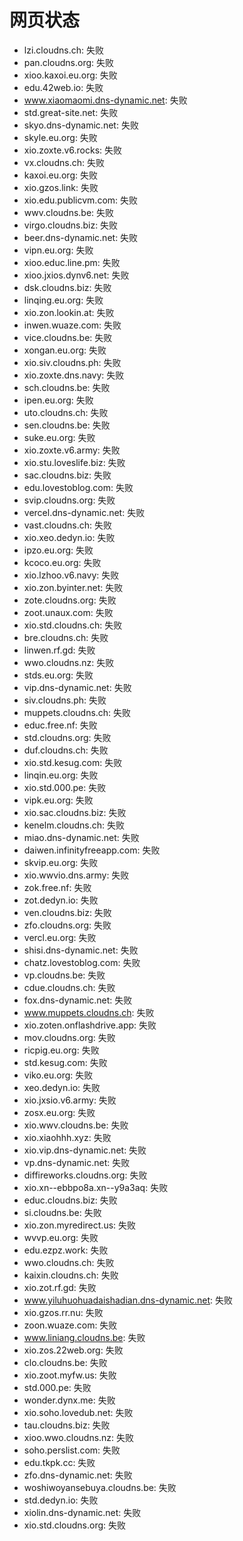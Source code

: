 # 网页状态
- lzi.cloudns.ch: 失败
- pan.cloudns.org: 失败
- xioo.kaxoi.eu.org: 失败
- edu.42web.io: 失败
- www.xiaomaomi.dns-dynamic.net: 失败
- std.great-site.net: 失败
- skyo.dns-dynamic.net: 失败
- skyle.eu.org: 失败
- xio.zoxte.v6.rocks: 失败
- vx.cloudns.ch: 失败
- kaxoi.eu.org: 失败
- xio.gzos.link: 失败
- xio.edu.publicvm.com: 失败
- wwv.cloudns.be: 失败
- virgo.cloudns.biz: 失败
- beer.dns-dynamic.net: 失败
- vipn.eu.org: 失败
- xioo.educ.line.pm: 失败
- xioo.jxios.dynv6.net: 失败
- dsk.cloudns.biz: 失败
- linqing.eu.org: 失败
- xio.zon.lookin.at: 失败
- inwen.wuaze.com: 失败
- vice.cloudns.be: 失败
- xongan.eu.org: 失败
- xio.siv.cloudns.ph: 失败
- xio.zoxte.dns.navy: 失败
- sch.cloudns.be: 失败
- ipen.eu.org: 失败
- uto.cloudns.ch: 失败
- sen.cloudns.be: 失败
- suke.eu.org: 失败
- xio.zoxte.v6.army: 失败
- xio.stu.loveslife.biz: 失败
- sac.cloudns.biz: 失败
- edu.lovestoblog.com: 失败
- svip.cloudns.org: 失败
- vercel.dns-dynamic.net: 失败
- vast.cloudns.ch: 失败
- xio.xeo.dedyn.io: 失败
- ipzo.eu.org: 失败
- kcoco.eu.org: 失败
- xio.lzhoo.v6.navy: 失败
- xio.zon.byinter.net: 失败
- zote.cloudns.org: 失败
- zoot.unaux.com: 失败
- xio.std.cloudns.ch: 失败
- bre.cloudns.ch: 失败
- linwen.rf.gd: 失败
- wwo.cloudns.nz: 失败
- stds.eu.org: 失败
- vip.dns-dynamic.net: 失败
- siv.cloudns.ph: 失败
- muppets.cloudns.ch: 失败
- educ.free.nf: 失败
- std.cloudns.org: 失败
- duf.cloudns.ch: 失败
- xio.std.kesug.com: 失败
- linqin.eu.org: 失败
- xio.std.000.pe: 失败
- vipk.eu.org: 失败
- xio.sac.cloudns.biz: 失败
- kenelm.cloudns.ch: 失败
- miao.dns-dynamic.net: 失败
- daiwen.infinityfreeapp.com: 失败
- skvip.eu.org: 失败
- xio.wwvio.dns.army: 失败
- zok.free.nf: 失败
- zot.dedyn.io: 失败
- ven.cloudns.biz: 失败
- zfo.cloudns.org: 失败
- vercl.eu.org: 失败
- shisi.dns-dynamic.net: 失败
- chatz.lovestoblog.com: 失败
- vp.cloudns.be: 失败
- cdue.cloudns.ch: 失败
- fox.dns-dynamic.net: 失败
- www.muppets.cloudns.ch: 失败
- xio.zoten.onflashdrive.app: 失败
- mov.cloudns.org: 失败
- ricpig.eu.org: 失败
- std.kesug.com: 失败
- viko.eu.org: 失败
- xeo.dedyn.io: 失败
- xio.jxsio.v6.army: 失败
- zosx.eu.org: 失败
- xio.wwv.cloudns.be: 失败
- xio.xiaohhh.xyz: 失败
- xio.vip.dns-dynamic.net: 失败
- vp.dns-dynamic.net: 失败
- diffireworks.cloudns.org: 失败
- xio.xn--ebbpo8a.xn--y9a3aq: 失败
- educ.cloudns.biz: 失败
- si.cloudns.be: 失败
- xio.zon.myredirect.us: 失败
- wvvp.eu.org: 失败
- edu.ezpz.work: 失败
- wwo.cloudns.ch: 失败
- kaixin.cloudns.ch: 失败
- xio.zot.rf.gd: 失败
- www.yiluhuohuadaishadian.dns-dynamic.net: 失败
- xio.gzos.rr.nu: 失败
- zoon.wuaze.com: 失败
- www.liniang.cloudns.be: 失败
- xio.zos.22web.org: 失败
- clo.cloudns.be: 失败
- xio.zoot.myfw.us: 失败
- std.000.pe: 失败
- wonder.dynx.me: 失败
- xio.soho.lovedub.net: 失败
- tau.cloudns.biz: 失败
- xioo.wwo.cloudns.nz: 失败
- soho.perslist.com: 失败
- edu.tkpk.cc: 失败
- zfo.dns-dynamic.net: 失败
- woshiwoyansebuya.cloudns.be: 失败
- std.dedyn.io: 失败
- xiolin.dns-dynamic.net: 失败
- xio.std.cloudns.org: 失败
